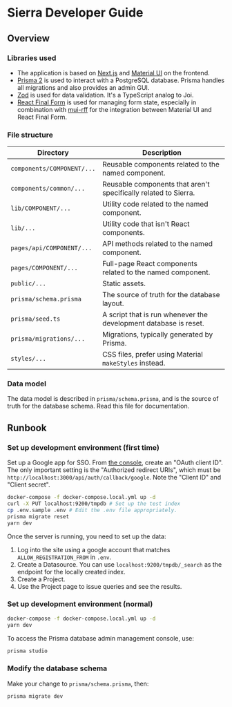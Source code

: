 # Sierra Developer Guide

## Overview

### Libraries used

- The application is based on [Next.js](https://nextjs.org/docs/getting-started) and [Material UI](https://material-ui.com/getting-started/usage/) on the frontend.
- [Prisma 2](https://www.prisma.io/docs/concepts/overview/what-is-prisma) is used to interact with a PostgreSQL database. Prisma handles all migrations and also provides an admin GUI.
- [Zod](https://github.com/colinhacks/zod) is used for data validation. It's a TypeScript analog to Joi.
- [React Final Form](https://final-form.org/docs/react-final-form/getting-started) is used for managing form state, especially in combination with [mui-rff](https://github.com/lookfirst/mui-rff) for the integration between Material UI and React Final Form.

### File structure

| Directory                  | Description                                                  |
| -------------------------- | ------------------------------------------------------------ |
| `components/COMPONENT/...` | Reusable components related to the named component.          |
| `components/common/...`    | Reusable components that aren't specifically related to Sierra. |
| `lib/COMPONENT/...`        | Utility code related to the named component.                 |
| `lib/...`                  | Utility code that isn't React components.                    |
| `pages/api/COMPONENT/...`  | API methods related to the named component.                  |
| `pages/COMPONENT/...`      | Full-page React components related to the named component.   |
| `public/...`               | Static assets.                                               |
| `prisma/schema.prisma`     | The source of truth for the database layout.                 |
| `prisma/seed.ts`           | A script that is run whenever the development database is reset. |
| `prisma/migrations/...`    | Migrations, typically generated by Prisma.                   |
| `styles/...`               | CSS files, prefer using Material `makeStyles` instead.       |

### Data model

The data model is described in `prisma/schema.prisma`, and is the source of truth for the database schema. Read this file for documentation.

## Runbook

### Set up development environment (first time)

Set up a Google app for SSO. From [the console](https://console.cloud.google.com/apis/credentials), create an "OAuth client ID". The only important setting is the "Authorized redirect URIs", which must be `http://localhost:3000/api/auth/callback/google`. Note the "Client ID" and "Client secret".

```bash
docker-compose -f docker-compose.local.yml up -d
curl -X PUT localhost:9200/tmpdb # Set up the test index
cp .env.sample .env # Edit the .env file appropriately.
prisma migrate reset
yarn dev
```

Once the server is running, you need to set up the data:

1. Log into the site using a google account that matches `ALLOW_REGISTRATION_FROM` in `.env`.
2. Create a Datasource. You can use `localhost:9200/tmpdb/_search` as the endpoint for the locally created index.
3. Create a Project.
4. Use the Project page to issue queries and see the results.

### Set up development environment (normal)

```bash
docker-compose -f docker-compose.local.yml up -d
yarn dev
```

To access the Prisma database admin management console, use:

```bash
prisma studio
```

### Modify the database schema

Make your change to `prisma/schema.prisma`, then:

```bash
prisma migrate dev
```
